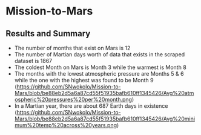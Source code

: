 # Mission-to-Mars
## Results and Summary
- The number of months that exist on Mars is 12
- The number of Martian days worth of data that exists in the scraped dataset is 1867
- The coldest Month on Mars is Month 3 while the warmest is Month 8
- The months with the lowest atmospheric pressure are Months 5 & 6 while the one with the highest was found to be Month 9
(https://github.com/SNwokolo/Mission-to-Mars/blob/be88eb2d5a6a87cd55f51935bafb610ff1345426/Avg%20atmospheric%20pressures%20per%20month.png)
- In a Martian year, there are about 687 Earth days in existence
(https://github.com/SNwokolo/Mission-to-Mars/blob/be88eb2d5a6a87cd55f51935bafb610ff1345426/Avg%20minimum%20temp%20across%20years.png)